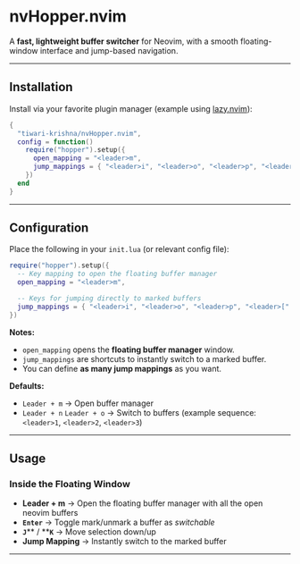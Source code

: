 # nvHopper.nvim

A **fast, lightweight buffer switcher** for Neovim, with a smooth floating-window interface and jump-based navigation.

---

## Installation

Install via your favorite plugin manager (example using [lazy.nvim](https://github.com/folke/lazy.nvim)):

```lua
{
  "tiwari-krishna/nvHopper.nvim",
  config = function()
    require("hopper").setup({
      open_mapping = "<leader>m",
      jump_mappings = { "<leader>i", "<leader>o", "<leader>p", "<leader>[" },
    })
  end
}
```

---

## Configuration

Place the following in your `init.lua` (or relevant config file):

```lua
require("hopper").setup({
  -- Key mapping to open the floating buffer manager
  open_mapping = "<leader>m",

  -- Keys for jumping directly to marked buffers
  jump_mappings = { "<leader>i", "<leader>o", "<leader>p", "<leader>[" },
})
```

**Notes:**

- `open_mapping` opens the **floating buffer manager** window.
- `jump_mappings` are shortcuts to instantly switch to a marked buffer.
- You can define **as many jump mappings** as you want.

**Defaults:**

- `Leader + m` → Open buffer manager
- `Leader + n` `Leader + o` → Switch to buffers (example sequence: `<leader>1`, `<leader>2`, `<leader>3`)

---

## Usage

### Inside the Floating Window

- **Leader + m** → Open the floating buffer manager with all the open neovim buffers
- **`Enter`** → Toggle mark/unmark a buffer as _switchable_
- **`J`**\*\* / \*\***`K`** → Move selection down/up
- **Jump Mapping** → Instantly switch to the marked buffer

---
